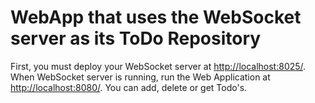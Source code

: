 # WebApp that uses the WebSocket server as its ToDo Repository

First, you must deploy your WebSocket server at [http://localhost:8025/](http://localhost:8025/).
When WebSocket server is running, run the Web Application at [http://localhost:8080/](http://localhost:8080/). You can add, delete or get Todo's.
